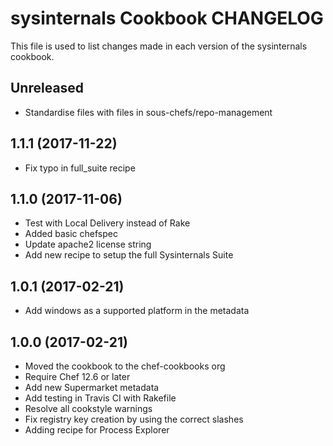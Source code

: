 # sysinternals Cookbook CHANGELOG

This file is used to list changes made in each version of the sysinternals cookbook.

## Unreleased

- Standardise files with files in sous-chefs/repo-management

## 1.1.1 (2017-11-22)

- Fix typo in full_suite recipe

## 1.1.0 (2017-11-06)

- Test with Local Delivery instead of Rake
- Added basic chefspec
- Update apache2 license string
- Add new recipe to setup the full Sysinternals Suite

## 1.0.1 (2017-02-21)

- Add windows as a supported platform in the metadata

## 1.0.0 (2017-02-21)

- Moved the cookbook to the chef-cookbooks org
- Require Chef 12.6 or later
- Add new Supermarket metadata
- Add testing in Travis CI with Rakefile
- Resolve all cookstyle warnings
- Fix registry key creation by using the correct slashes
- Adding recipe for Process Explorer
